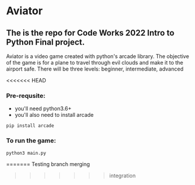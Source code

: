 # Aviator

## The is the repo for Code Works 2022 Intro to Python Final project.

Aviator is a video game created with python's arcade library.
The objective of the game is for a plane to travel through evil clouds and make it to the airport safe. There will be three levels: beginner, intermediate, advanced

<<<<<<< HEAD
### Pre-requsite:
- you'll need python3.6+
- you'll also need to install arcade
```shell
pip install arcade
```

### To run the game:

```shell
python3 main.py
```
=======
Testing branch merging
>>>>>>> integration
